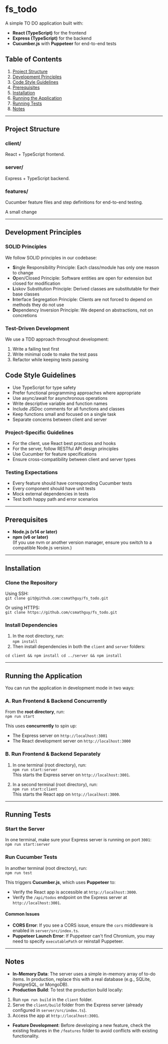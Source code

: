 # fs_todo

A simple TO DO application built with:

- **React (TypeScript)** for the frontend  
- **Express (TypeScript)** for the backend  
- **Cucumber.js** with **Puppeteer** for end-to-end tests  

## Table of Contents

1. [Project Structure](#project-structure)  
2. [Development Principles](#development-principles)
3. [Code Style Guidelines](#code-style-guidelines)
4. [Prerequisites](#prerequisites)  
5. [Installation](#installation)  
6. [Running the Application](#running-the-application)  
7. [Running Tests](#running-tests)  
8. [Notes](#notes)

---

## Project Structure

### client/
React + TypeScript frontend.

### server/
Express + TypeScript backend.

### features/
Cucumber feature files and step definitions for end-to-end testing.

A small change

---

## Development Principles

### SOLID Principles
We follow SOLID principles in our codebase:
- **S**ingle Responsibility Principle: Each class/module has only one reason to change
- **O**pen/Closed Principle: Software entities are open for extension but closed for modification
- **L**iskov Substitution Principle: Derived classes are substitutable for their base classes
- **I**nterface Segregation Principle: Clients are not forced to depend on methods they do not use
- **D**ependency Inversion Principle: We depend on abstractions, not on concretions

### Test-Driven Development
We use a TDD approach throughout development:
1. Write a failing test first
2. Write minimal code to make the test pass
3. Refactor while keeping tests passing

## Code Style Guidelines

- Use TypeScript for type safety
- Prefer functional programming approaches where appropriate
- Use async/await for asynchronous operations
- Write descriptive variable and function names
- Include JSDoc comments for all functions and classes
- Keep functions small and focused on a single task
- Separate concerns between client and server

### Project-Specific Guidelines
- For the client, use React best practices and hooks
- For the server, follow RESTful API design principles
- Use Cucumber for feature specifications
- Ensure cross-compatibility between client and server types

### Testing Expectations
- Every feature should have corresponding Cucumber tests
- Every component should have unit tests
- Mock external dependencies in tests
- Test both happy path and error scenarios

---

## Prerequisites

- **Node.js (v14 or later)**
- **npm (v6 or later)**  
(If you use nvm or another version manager, ensure you switch to a compatible Node.js version.)

---

## Installation

### Clone the Repository

Using SSH:  
`git clone git@github.com:csmathguy/fs_todo.git`  

Or using HTTPS:  
`git clone https://github.com/csmathguy/fs_todo.git`

### Install Dependencies

1. In the root directory, run:  
   `npm install`
2. Then install dependencies in both the `client` and `server` folders:  

```code
cd client && npm install cd ../server && npm install
```


---

## Running the Application

You can run the application in development mode in two ways:

### A. Run Frontend & Backend Concurrently

From the **root directory**, run:  
`npm run start`  

This uses **concurrently** to spin up:  
- The Express server on `http://localhost:3001`  
- The React development server on `http://localhost:3000`

### B. Run Frontend & Backend Separately

1. In one terminal (root directory), run:  
`npm run start:server`  
This starts the Express server on `http://localhost:3001`.

2. In a second terminal (root directory), run:  
`npm run start:client`  
This starts the React app on `http://localhost:3000`.

---

## Running Tests

### Start the Server
In one terminal, make sure your Express server is running on port `3001`:  
`npm run start:server`

### Run Cucumber Tests
In another terminal (root directory), run:  
`npm run test`  

This triggers **Cucumber.js**, which uses **Puppeteer** to:  
- Verify the React app is accessible at `http://localhost:3000`.  
- Verify the `/api/todos` endpoint on the Express server at `http://localhost:3001`.

#### Common Issues
- **CORS Error**: If you see a CORS issue, ensure the `cors` middleware is enabled in `server/src/index.ts`.  
- **Puppeteer Launch Error**: If Puppeteer can't find Chromium, you may need to specify `executablePath` or reinstall Puppeteer.

---

## Notes

- **In-Memory Data**: The server uses a simple in-memory array of to-do items. In production, replace this with a real database (e.g., SQLite, PostgreSQL, or MongoDB).  
- **Production Build**: To test the production build locally:
1. Run `npm run build` in the `client` folder.  
2. Serve the `client/build` folder from the Express server (already configured in `server/src/index.ts`).  
3. Access the app at `http://localhost:3001`.
- **Feature Development**: Before developing a new feature, check the existing features in the `/features` folder to avoid conflicts with existing functionality.
